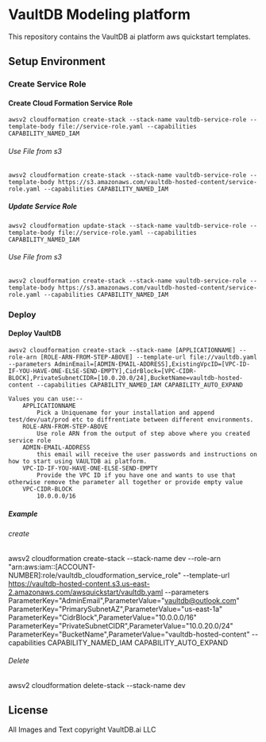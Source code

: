# VaultDB Modeling platform

This repository contains the VaultDB ai platform aws quickstart templates.

## Setup Environment

### Create Service Role

#### Create Cloud Formation Service Role

    awsv2 cloudformation create-stack --stack-name vaultdb-service-role --template-body file://service-role.yaml --capabilities CAPABILITY_NAMED_IAM
    
###### Use File from s3
    
    awsv2 cloudformation create-stack --stack-name vaultdb-service-role --template-body https://s3.amazonaws.com/vaultdb-hosted-content/service-role.yaml --capabilities CAPABILITY_NAMED_IAM
    

##### Update Service Role

    awsv2 cloudformation update-stack --stack-name vaultdb-service-role --template-body file://service-role.yaml --capabilities CAPABILITY_NAMED_IAM
    
###### Use File from s3

    awsv2 cloudformation create-stack --stack-name vaultdb-service-role --template-body https://s3.amazonaws.com/vaultdb-hosted-content/service-role.yaml --capabilities CAPABILITY_NAMED_IAM

### Deploy 

#### Deploy VaultDB

    awsv2 cloudformation create-stack --stack-name [APPLICATIONNAME] --role-arn [ROLE-ARN-FROM-STEP-ABOVE] --template-url file://vaultdb.yaml --parameters AdminEmail=[ADMIN-EMAIL-ADDRESS],ExistingVpcID=[VPC-ID-IF-YOU-HAVE-ONE-ELSE-SEND-EMPTY],CidrBlock=[VPC-CIDR-BLOCK],PrivateSubnetCIDR=[10.0.20.0/24],BucketName=vaultdb-hosted-content --capabilities CAPABILITY_NAMED_IAM CAPABILITY_AUTO_EXPAND

    Values you can use:-- 
        APPLICATIONNAME
            Pick a Uniquename for your installation and append test/dev/uat/prod etc to diffrentiate between different environments.
        ROLE-ARN-FROM-STEP-ABOVE
            Use role ARN from the output of step above where you created service role
        ADMIN-EMAIL-ADDRESS
            this email will receive the user passwords and instructions on how to start using VAULTDB ai platform.
        VPC-ID-IF-YOU-HAVE-ONE-ELSE-SEND-EMPTY
            Provide the VPC ID if you have one and wants to use that otherwise remove the parameter all together or provide empty value
        VPC-CIDR-BLOCK
            10.0.0.0/16

##### Example

###### create

awsv2 cloudformation create-stack --stack-name dev --role-arn "arn:aws:iam::[ACCOUNT-NUMBER]:role/vaultdb_cloudformation_service_role" --template-url https://vaultdb-hosted-content.s3.us-east-2.amazonaws.com/awsquickstart/vaultdb.yaml --parameters ParameterKey="AdminEmail",ParameterValue="vaultdb@outlook.com" ParameterKey="PrimarySubnetAZ",ParameterValue="us-east-1a" ParameterKey="CidrBlock",ParameterValue="10.0.0.0/16" ParameterKey="PrivateSubnetCIDR",ParameterValue="10.0.20.0/24" ParameterKey="BucketName",ParameterValue="vaultdb-hosted-content" --capabilities CAPABILITY_NAMED_IAM CAPABILITY_AUTO_EXPAND

###### Delete

awsv2 cloudformation delete-stack --stack-name dev

## License

All Images and Text copyright VaultDB.ai LLC
